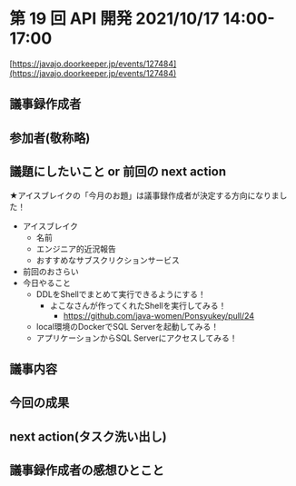 # 第 19 回 API 開発 2021/10/17 14:00-17:00

[https://javajo.doorkeeper.jp/events/127484](https://javajo.doorkeeper.jp/events/127484)

## 議事録作成者


## 参加者(敬称略)


## 議題にしたいこと or 前回の next action

★アイスブレイクの「今月のお題」は議事録作成者が決定する方向になりました！

- アイスブレイク
  - 名前
  - エンジニア的近況報告
  - おすすめなサブスクリクションサービス
- 前回のおさらい
- 今日やること
  - DDLをShellでまとめて実行できるようにする！
    - よこなさんが作ってくれたShellを実行してみる！
      - https://github.com/java-women/Ponsyukey/pull/24
  - local環境のDockerでSQL Serverを起動してみる！
  - アプリケーションからSQL Serverにアクセスしてみる！

## 議事内容



## 今回の成果


## next action(タスク洗い出し)



## 議事録作成者の感想ひとこと
